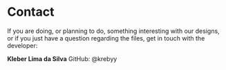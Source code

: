 # Contact

If you are doing, or planning to do, something interesting with our designs, or if you just have a question regarding the files, get in touch with the developer:

**Kleber Lima da Silva**
GitHub: @krebyy
